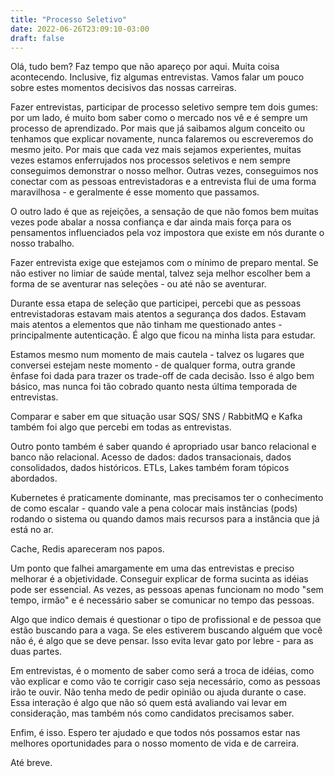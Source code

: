 ```yaml
---
title: "Processo Seletivo"
date: 2022-06-26T23:09:10-03:00
draft: false
---
```


Olá, tudo bem? Faz tempo que não apareço por aqui. Muita coisa acontecendo. Inclusive, fiz algumas entrevistas.
Vamos falar um pouco sobre estes momentos decisivos das nossas carreiras.

Fazer entrevistas, participar de processo seletivo sempre tem dois gumes: por um lado, é muito bom saber como o mercado nos vê e é sempre um processo de aprendizado. Por mais que já saibamos algum conceito ou tenhamos que explicar novamente, nunca falaremos ou escreveremos do mesmo jeito. Por mais que cada vez mais sejamos experientes, muitas vezes estamos enferrujados nos processos seletivos e nem sempre conseguimos demonstrar o nosso melhor. Outras vezes, conseguimos nos conectar com as pessoas entrevistadoras e a entrevista flui de uma forma maravilhosa - e geralmente é esse momento que passamos.

O outro lado é que as rejeições, a sensação de que não fomos bem muitas vezes pode abalar a nossa confiança e dar ainda mais força para os pensamentos influenciados pela voz impostora que existe em nós durante o nosso trabalho.

Fazer entrevista exige que estejamos com o mínimo de preparo mental. Se não estiver no limiar de saúde mental, talvez seja melhor escolher bem a forma de se aventurar nas seleções - ou até não se aventurar.

Durante essa etapa de seleção que participei, percebi que as pessoas entrevistadoras estavam mais atentos a segurança dos dados. Estavam mais atentos a elementos que não tinham me questionado antes - principalmente autenticação. É algo que ficou na minha lista para estudar.

Estamos mesmo num momento de mais cautela - talvez os lugares que conversei estejam neste momento - de qualquer forma, outra grande ênfase foi dada para trazer os trade-off de cada decisão. Isso é algo bem básico, mas nunca foi tão cobrado quanto nesta última temporada de entrevistas.

Comparar e saber em que situação usar SQS/ SNS / RabbitMQ e Kafka também foi algo que percebi em todas as entrevistas. 

Outro ponto também é saber quando é apropriado usar banco relacional e banco não relacional. Acesso de dados: dados transacionais, dados consolidados, dados históricos. ETLs, Lakes também foram tópicos abordados.

Kubernetes é praticamente dominante, mas precisamos ter o conhecimento de como escalar - quando vale a pena colocar mais instâncias (pods) rodando o sistema ou quando damos mais recursos para a instância que já está no ar.

Cache, Redis apareceram nos papos.

Um ponto que falhei amargamente em uma das entrevistas e preciso melhorar é a objetividade. Conseguir explicar de forma sucinta as idéias pode ser essencial. As vezes, as pessoas apenas funcionam no modo "sem tempo, irmão" e é necessário saber se comunicar no tempo das pessoas.

Algo que indico demais é questionar o tipo de profissional e de pessoa que estão buscando para a vaga. Se eles estiverem buscando alguém que você não é, é algo que se deve pensar. Isso evita levar gato por lebre - para as duas partes.

Em entrevistas, é o momento de saber como será a troca de idéias, como vão explicar e como vão te corrigir caso seja necessário, como as pessoas irão te ouvir. Não tenha medo de pedir opinião ou ajuda durante o case. Essa interação é algo que não só quem está avaliando vai levar em consideração, mas também nós como candidatos precisamos saber.

Enfim, é isso. Espero ter ajudado e que todos nós possamos estar nas melhores oportunidades para o nosso momento de vida e de carreira.

Até breve.
